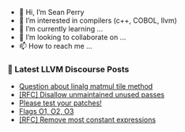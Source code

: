 - 👋 Hi, I’m Sean Perry
- 👀 I’m interested in compilers (c++, COBOL, llvm)
- 🌱 I’m currently learning ...
- 💞️ I’m looking to collaborate on ...
- 📫 How to reach me ...

<!---
s66perry/s66perry is a ✨ special ✨ repository because its `README.md` (this file) appears on your GitHub profile.
You can click the Preview link to take a look at your changes.
--->
### 📕 Latest LLVM Discourse Posts

<!-- DISCOURSE-LLVM:START -->
- [Question about linalg matmul tile method](https://discourse.llvm.org/t/question-about-linalg-matmul-tile-method/75126#post_6)
- [[RFC] Disallow unmaintained unused passes](https://discourse.llvm.org/t/rfc-disallow-unmaintained-unused-passes/75151#post_5)
- [Please test your patches!](https://discourse.llvm.org/t/please-test-your-patches/75099#post_14)
- [Flags O1, O2, O3](https://discourse.llvm.org/t/flags-o1-o2-o3/75200#post_1)
- [[RFC] Remove most constant expressions](https://discourse.llvm.org/t/rfc-remove-most-constant-expressions/63179?page=2#post_34)
<!-- DISCOURSE-LLVM:END -->
